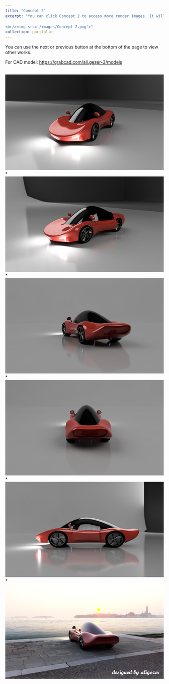 ```yaml
---
title: "Concept 2"
excerpt: "You can click Concept 2 to access more render images. It will be downloadable soon at grabcad.

<br/><img src='/images/Concept 2.png'>"
collection: portfolio
---
```

You can use the next or previous button at the bottom of the page to view other works.

For CAD model: https://grabcad.com/ali.gezer-3/models

<br/><img src='/images/c2v1.png'>
*
<br/><img src='/images/c2v2.png'>
*
<br/><img src='/images/c2v3.png'>
*
<br/><img src='/images/c2v4.PNG'>
*
<br/><img src='/images/c2v5.png'>
*
<br/><img src='/images/Concept 2.png'>
